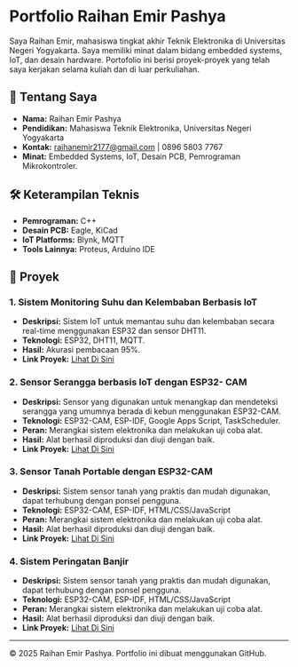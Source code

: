 # Portfolio Raihan Emir Pashya
Saya Raihan Emir, mahasiswa tingkat akhir Teknik Elektronika di Universitas Negeri Yogyakarta. Saya memiliki minat dalam bidang embedded systems, IoT, dan desain hardware. Portofolio ini berisi proyek-proyek yang telah saya kerjakan selama kuliah dan di luar perkuliahan.

## 📌 Tentang Saya
- **Nama:** Raihan Emir Pashya
- **Pendidikan:** Mahasiswa Teknik Elektronika, Universitas Negeri Yogyakarta
- **Kontak:** raihanemir2177@gmail.com | 0896 5803 7767
- **Minat:** Embedded Systems, IoT, Desain PCB, Pemrograman Mikrokontroler.

## 🛠️ Keterampilan Teknis
- **Pemrograman:** C++
- **Desain PCB:** Eagle, KiCad
- **IoT Platforms:** Blynk, MQTT
- **Tools Lainnya:** Proteus, Arduino IDE

## 🚀 Proyek

### 1. Sistem Monitoring Suhu dan Kelembaban Berbasis IoT
- **Deskripsi:** Sistem IoT untuk memantau suhu dan kelembaban secara real-time menggunakan ESP32 dan sensor DHT11.
- **Teknologi:** ESP32, DHT11, MQTT.
- **Hasil:** Akurasi pembacaan 95%.
- **Link Proyek:** [Lihat Di Sini](projects/project-1)

### 2. Sensor Serangga berbasis IoT dengan ESP32- CAM
- **Deskripsi:** Sensor yang digunakan untuk menangkap dan mendeteksi serangga yang umumnya berada di kebun menggunakan ESP32-CAM.
- **Teknologi:** ESP32-CAM, ESP-IDF, Google Apps Script, TaskScheduler.
- **Peran:** Merangkai sistem elektronika dan melakukan uji coba alat.
- **Hasil:** Alat berhasil diproduksi dan diuji dengan baik.
- **Link Proyek:** [Lihat Di Sini](projects/project-2)

### 3. Sensor Tanah Portable dengan ESP32-CAM
-  **Deskripsi:** Sistem sensor tanah yang praktis dan mudah digunakan, dapat terhubung dengan ponsel pengguna.
-  **Teknologi:** ESP32-CAM, ESP-IDF, HTML/CSS/JavaScript
-  **Peran:** Merangkai sistem elektronika dan melakukan uji coba alat.
-  **Hasil:** Alat berhasil diproduksi dan diuji dengan baik.
-  **Link Proyek:** [Lihat Di Sini](projects/project-3)

### 4. Sistem Peringatan Banjir
-  **Deskripsi:** Sistem sensor tanah yang praktis dan mudah digunakan, dapat terhubung dengan ponsel pengguna.
-  **Teknologi:** ESP32-CAM, ESP-IDF, HTML/CSS/JavaScript
-  **Peran:** Merangkai sistem elektronika dan melakukan uji coba alat.
-  **Hasil:** Alat berhasil diproduksi dan diuji dengan baik.
-  **Link Proyek:** [Lihat Di Sini](projects/project-4)
   
  
---

© 2025 Raihan Emir Pashya. Portfolio ini dibuat menggunakan GitHub.
